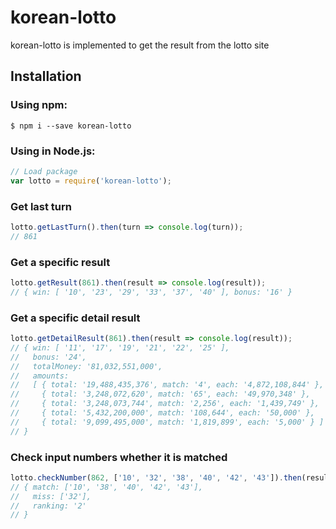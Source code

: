 # korean-lotto
korean-lotto is implemented to get the result from the lotto site

## Installation

### Using npm:
```shell
$ npm i --save korean-lotto
```

### Using in Node.js:
```js
// Load package
var lotto = require('korean-lotto');
```

### Get last turn
```js
lotto.getLastTurn().then(turn => console.log(turn));
// 861
```

### Get a specific result
```js
lotto.getResult(861).then(result => console.log(result));
// { win: [ '10', '23', '29', '33', '37', '40' ], bonus: '16' }
```

### Get a specific detail result
```js
lotto.getDetailResult(861).then(result => console.log(result));
// { win: [ '11', '17', '19', '21', '22', '25' ],
//   bonus: '24',
//   totalMoney: '81,032,551,000',
//   amounts:
//   [ { total: '19,488,435,376', match: '4', each: '4,872,108,844' },
//     { total: '3,248,072,620', match: '65', each: '49,970,348' },
//     { total: '3,248,073,744', match: '2,256', each: '1,439,749' },
//     { total: '5,432,200,000', match: '108,644', each: '50,000' },
//     { total: '9,099,495,000', match: '1,819,899', each: '5,000' } ]
// }
```

### Check input numbers whether it is matched
```js
lotto.checkNumber(862, ['10', '32', '38', '40', '42', '43']).then(result => console.log(result));
// { match: ['10', '38', '40', '42', '43'],
//   miss: ['32'],
//   ranking: '2'
// }
```